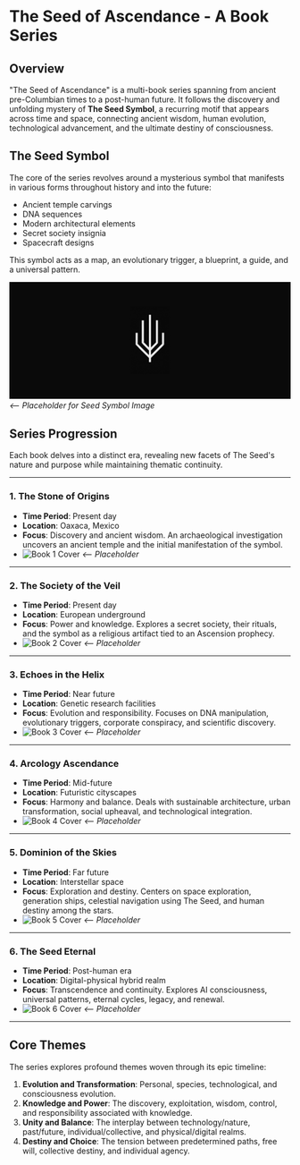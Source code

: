 # The Seed of Ascendance - A Book Series

## Overview

"The Seed of Ascendance" is a multi-book series spanning from ancient pre-Columbian times to a post-human future. It follows the discovery and unfolding mystery of **The Seed Symbol**, a recurring motif that appears across time and space, connecting ancient wisdom, human evolution, technological advancement, and the ultimate destiny of consciousness.

## The Seed Symbol

The core of the series revolves around a mysterious symbol that manifests in various forms throughout history and into the future:

- Ancient temple carvings
- DNA sequences
- Modern architectural elements
- Secret society insignia
- Spacecraft designs

This symbol acts as a map, an evolutionary trigger, a blueprint, a guide, and a universal pattern.

![The Seed Symbol](images/seed.png) *<-- Placeholder for Seed Symbol Image*

## Series Progression

Each book delves into a distinct era, revealing new facets of The Seed's nature and purpose while maintaining thematic continuity.

---

### 1. The Stone of Origins
- **Time Period**: Present day
- **Location**: Oaxaca, Mexico
- **Focus**: Discovery and ancient wisdom. An archaeological investigation uncovers an ancient temple and the initial manifestation of the symbol.
- ![Book 1 Cover](Book_1_The_Stone_of_Origins/images/book1_cover_placeholder.png) *<-- Placeholder*

---

### 2. The Society of the Veil
- **Time Period**: Present day
- **Location**: European underground
- **Focus**: Power and knowledge. Explores a secret society, their rituals, and the symbol as a religious artifact tied to an Ascension prophecy.
- ![Book 2 Cover](Book_2_The_Society_of_the_Veil/images/book2_cover_placeholder.png) *<-- Placeholder*

---

### 3. Echoes in the Helix
- **Time Period**: Near future
- **Location**: Genetic research facilities
- **Focus**: Evolution and responsibility. Focuses on DNA manipulation, evolutionary triggers, corporate conspiracy, and scientific discovery.
- ![Book 3 Cover](Book_3_Echoes_in_the_Helix/images/book3_cover_placeholder.png) *<-- Placeholder*

---

### 4. Arcology Ascendance
- **Time Period**: Mid-future
- **Location**: Futuristic cityscapes
- **Focus**: Harmony and balance. Deals with sustainable architecture, urban transformation, social upheaval, and technological integration.
- ![Book 4 Cover](Book_4_Arcology_Ascendance/images/book4_cover_placeholder.png) *<-- Placeholder*

---

### 5. Dominion of the Skies
- **Time Period**: Far future
- **Location**: Interstellar space
- **Focus**: Exploration and destiny. Centers on space exploration, generation ships, celestial navigation using The Seed, and human destiny among the stars.
- ![Book 5 Cover](Book_5_Dominion_of_the_Skies/images/book5_cover_placeholder.png) *<-- Placeholder*

---

### 6. The Seed Eternal
- **Time Period**: Post-human era
- **Location**: Digital-physical hybrid realm
- **Focus**: Transcendence and continuity. Explores AI consciousness, universal patterns, eternal cycles, legacy, and renewal.
- ![Book 6 Cover](Book_6_The_Seed_Eternal/images/book6_cover_placeholder.png) *<-- Placeholder*

---

## Core Themes

The series explores profound themes woven through its epic timeline:

1.  **Evolution and Transformation**: Personal, species, technological, and consciousness evolution.
2.  **Knowledge and Power**: The discovery, exploitation, wisdom, control, and responsibility associated with knowledge.
3.  **Unity and Balance**: The interplay between technology/nature, past/future, individual/collective, and physical/digital realms.
4.  **Destiny and Choice**: The tension between predetermined paths, free will, collective destiny, and individual agency. 